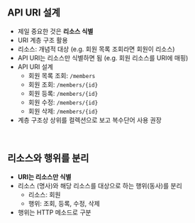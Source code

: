 ## API URI 설계

- 제일 중요한 것은 **리소스 식별**
- URI 계층 구조 활용
- 리소스: 개념적 대상 (e.g. 회원 목록 조회라면 회원이 리소스)
- API URI는 리소스만 식별하면 됨 (e.g. 회원 리소스를 URI에 매핑)
- API URI 설계
  - 회원 목록 조회: `/members`
  - 회원 조회: `/members/{id}`
  - 회원 등록: `/members/{id}`
  - 회원 수정: `/members/{id}`
  - 회원 삭제: `/members/{id}`
- 계층 구조상 상위를 컬렉션으로 보고 복수단어 사용 권장

<br/>

## 리소스와 행위를 분리

- **URI는 리소스만 식별**
- 리소스 (명사)와 해당 리소스를 대상으로 하는 행위(동사)를 분리
  - 리소스: 회원
  - 행위: 조회, 등록, 수정, 삭제
- 행위는 HTTP 메소드로 구분
